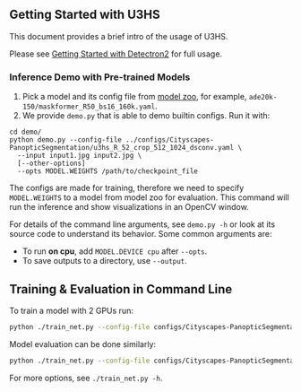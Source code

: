 ## Getting Started with U3HS

This document provides a brief intro of the usage of U3HS.

Please see [Getting Started with Detectron2](https://github.com/facebookresearch/detectron2/blob/master/GETTING_STARTED.md) for full usage.

### Inference Demo with Pre-trained Models

1. Pick a model and its config file from
  [model zoo](MODEL_ZOO.md),
  for example, `ade20k-150/maskformer_R50_bs16_160k.yaml`.
2. We provide `demo.py` that is able to demo builtin configs. Run it with:
```
cd demo/
python demo.py --config-file ../configs/Cityscapes-PanopticSegmentation/u3hs_R_52_crop_512_1024_dsconv.yaml \
  --input input1.jpg input2.jpg \
  [--other-options]
  --opts MODEL.WEIGHTS /path/to/checkpoint_file
```
The configs are made for training, therefore we need to specify `MODEL.WEIGHTS` to a model from model zoo for evaluation.
This command will run the inference and show visualizations in an OpenCV window.

For details of the command line arguments, see `demo.py -h` or look at its source code
to understand its behavior. Some common arguments are:
* To run __on cpu__, add `MODEL.DEVICE cpu` after `--opts`.
* To save outputs to a directory, use `--output`.

## Training & Evaluation in Command Line

To train a model with 2 GPUs run:
```bash
python ./train_net.py --config-file configs/Cityscapes-PanopticSegmentation/u3hs_R_52_90k_bs16_crop_512_1024.yaml --num-gpus 2
```

Model evaluation can be done similarly:
```bash
python ./train_net.py --config-file configs/Cityscapes-PanopticSegmentation/u3hs_R_52_90k_bs16_crop_512_1024.yaml --eval-only MODEL.WEIGHTS /path/to/model_checkpoint
```
For more options, see `./train_net.py -h`.

